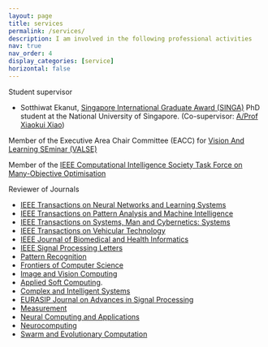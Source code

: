 ```yaml
---
layout: page
title: services
permalink: /services/
description: I am involved in the following professional activities
nav: true
nav_order: 4
display_categories: [service]
horizontal: false
---
```


Student supervisor
<ul>
<li>Sotthiwat Ekanut, <a href="https://www.a-star.edu.sg/Scholarships/for-graduate-studies/singapore-international-graduate-award-singa">
	Singapore International Graduate Award (SINGA)</a> PhD student at the National University of Singapore. (Co-supervisor: <a href="https://www.comp.nus.edu.sg/~xiaoxk/">A/Prof Xiaokui Xiao</a>)</li>
</ul>
	
Member of the Executive Area Chair Committee (EACC) for <a href="http://valser.org/article-364-1.html">Vision And Learning SEminar (VALSE)</a>
	
Member of the 
<a href="http://www.cs.bham.ac.uk/~limx/MaOP.html">IEEE Computational Intelligence Society Task Force on Many-Objective Optimisation</a>


Reviewer of Journals
<ul>
<li><a href="https://cis.ieee.org/publications/t-neural-networks-and-learning-systems">IEEE Transactions on Neural Networks and Learning Systems</a></li>
<li><a href="https://www.computer.org/csdl/journal/tp">IEEE Transactions on Pattern Analysis and Machine Intelligence</a>
</li><li><a href="http://www.ieeesmc.org/publications/transactions-on-smc-systems">IEEE Transactions on Systems, Man and Cybernetics: Systems</a></li>
<li><a href="https://site.ieee.org/connected-vehicles/publications/ieee-transactions-on-vehicular-technology/">IEEE Transactions on Vehicular Technology</a></li>
<li><a href="https://ieeexplore.ieee.org/xpl/aboutJournal.jsp?punumber=6221020">IEEE Journal of Biomedical and Health Informatics</a></li>
<li><a href="https://signalprocessingsociety.org/publications-resources/ieee-signal-processing-letters">IEEE Signal Processing Letters</a></li>
<li><a href="https://www.journals.elsevier.com/pattern-recognition">Pattern Recognition</a></li>
<li><a href="hhttps://www.springer.com/computer/journal/11704/">Frontiers of Computer Science</a></li>
<li><a href="https://www.journals.elsevier.com/image-and-vision-computing/">Image and Vision Computing</a></li>
<li><a href="https://www.journals.elsevier.com/applied-soft-computing">Applied Soft Computing</a>.</li>
<li><a href="https://link.springer.com/journal/40747">Complex and Intelligent Systems</a></li>
<li><a href="https://asp-eurasipjournals.springeropen.com/">EURASIP Journal on Advances in Signal Processing</a></li>
<li><a href="https://www.journals.elsevier.com/measurement/">Measurement</a></li>
<li><a href="https://link.springer.com/journal/521">Neural Computing and Applications</a></li>
<li><a href="https://ees.elsevier.com/neucom/">Neurocomputing</a></li>
<li><a href="https://www.journals.elsevier.com/swarm-and-evolutionary-computation">Swarm and Evolutionary Computation</a></li> 
</ul>
